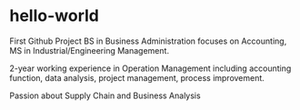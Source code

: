 # hello-world
First Github Project 
BS in Business Administration focuses on Accounting, MS in Industrial/Engineering Management. 

2-year working experience in Operation Management including accounting function, data analysis, project management, process improvement. 

Passion about Supply Chain and Business Analysis 
